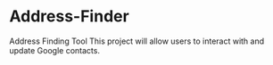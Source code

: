 # Address-Finder
Address Finding Tool
This project will allow users to interact with and update Google contacts.
